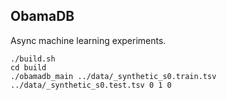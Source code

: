 ObamaDB
----
Async machine learning experiments.

```
./build.sh
cd build
./obamadb_main ../data/_synthetic_s0.train.tsv ../data/_synthetic_s0.test.tsv 0 1 0
```
